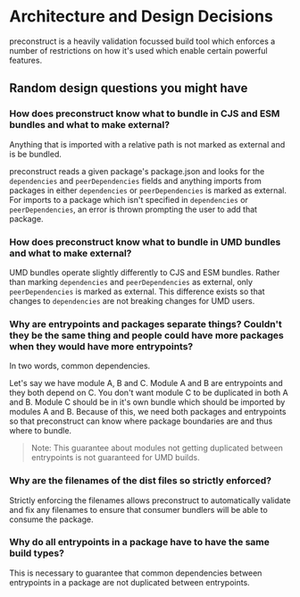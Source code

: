 # Architecture and Design Decisions

preconstruct is a heavily validation focussed build tool which enforces a number of restrictions on how it's used which enable certain powerful features.

## Random design questions you might have

### How does preconstruct know what to bundle in CJS and ESM bundles and what to make external?

Anything that is imported with a relative path is not marked as external and is be bundled.

preconstruct reads a given package's package.json and looks for the `dependencies` and `peerDependencies` fields and anything imports from packages in either `dependencies` or `peerDependencies` is marked as external. For imports to a package which isn't specified in `dependencies` or `peerDependencies`, an error is thrown prompting the user to add that package.

### How does preconstruct know what to bundle in UMD bundles and what to make external?

UMD bundles operate slightly differently to CJS and ESM bundles. Rather than marking `dependencies` and `peerDependencies` as external, only `peerDependencies` is marked as external. This difference exists so that changes to `dependencies` are not breaking changes for UMD users.

### Why are entrypoints and packages separate things? Couldn't they be the same thing and people could have more packages when they would have more entrypoints?

In two words, common dependencies.

Let's say we have module A, B and C. Module A and B are entrypoints and they both depend on C. You don't want module C to be duplicated in both A and B. Module C should be in it's own bundle which should be imported by modules A and B. Because of this, we need both packages and entrypoints so that preconstruct can know where package boundaries are and thus where to bundle.

> Note: This guarantee about modules not getting duplicated between entrypoints is not guaranteed for UMD builds.

### Why are the filenames of the dist files so strictly enforced?

Strictly enforcing the filenames allows preconstruct to automatically validate and fix any filenames to ensure that consumer bundlers will be able to consume the package.

### Why do all entrypoints in a package have to have the same build types?

This is necessary to guarantee that common dependencies between entrypoints in a package are not duplicated between entrypoints.
